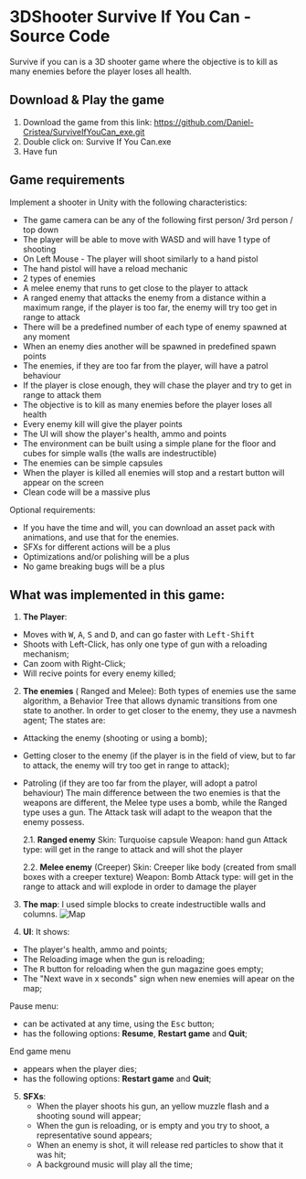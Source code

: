 # 3DShooter Survive If You Can - Source Code

Survive if you can is a 3D shooter game where the objective is to kill as many enemies before the player loses all health.

## Download & Play the game

1. Download the game from this link: https://github.com/Daniel-Cristea/SurviveIfYouCan_exe.git
2. Double click on: Survive If You Can.exe
3. Have fun

## Game requirements

Implement a shooter in Unity with the following characteristics:

- The game camera can be any of the following first person/ 3rd person / top down
- The player will be able to move with WASD and will have 1 type of shooting
- On Left Mouse - The player will shoot similarly to a hand pistol
- The hand pistol will have a reload mechanic
- 2 types of enemies
- A melee enemy that runs to get close to the player to attack
- A ranged enemy that attacks the enemy from a distance within a maximum range, if the player is too far, the enemy will try too get in range to attack
- There will be a predefined number of each type of enemy spawned at any moment
- When an enemy dies another will be spawned in predefined spawn points
- The enemies, if they are too far from the player, will have a patrol behaviour
- If the player is close enough, they will chase the player and try to get in range to attack them
- The objective is to kill as many enemies before the player loses all health
- Every enemy kill will give the player points
- The UI will show the player's health, ammo and points
- The environment can be built using a simple plane for the floor and cubes for simple walls (the walls are indestructible)
- The enemies can be simple capsules
- When the player is killed all enemies will stop and a restart button will appear on the screen
- Clean code will be a massive plus

Optional requirements:

- If you have the time and will, you can download an asset pack with animations, and use that for the enemies.
- SFXs for different actions will be a plus
- Optimizations and/or polishing will be a plus
- No game breaking bugs will be a plus

## What was implemented in this game:
1. **The Player**:
- Moves with  <kbd>W</kbd>, <kbd>A</kbd>, <kbd>S</kbd> and <kbd>D</kbd>, and can go faster with <kbd>Left-Shift</kbd>
- Shoots with Left-Click, has only one type of gun with a reloading mechanism;
- Can zoom with Right-Click;
- Will recive points for every enemy killed; 

2. **The enemies** ( Ranged and Melee):
   Both types of enemies use the same algorithm, a Behavior Tree that allows dynamic transitions from one state to another.
   In order to get closer to the enemy, they use a navmesh agent;
  The states are:
- Attacking the enemy (shooting or using a bomb);
- Getting closer to the enemy (if the player is in the field of view, but to far to attack, the enemy will try too get in range to attack);
- Patroling (if they are too far from the player, will adopt a patrol behaviour)
  The main difference between the two enemies is that the weapons are different, the Melee type uses a bomb, while the Ranged type uses a gun. 
  The Attack task will adapt to the weapon that the enemy possess.
  
  2.1. **Ranged enemy**
  Skin: Turquoise capsule
  Weapon: hand gun
  Attack type: will get in the range to attack and will shot the player

  2.2. **Melee enemy** (Creeper)
  Skin: Creeper like body (created from small boxes with a creeper texture)
  Weapon: Bomb
  Attack type: will get in the range to attack and will explode in order to damage the player

3. **The map**:
   I used simple blocks to create indestructible walls and columns.
   ![Map](https://github.com/Daniel-Cristea/3DShooter_Survive_If_You_Can/assets/58855492/c6477b4e-c89d-4ed9-9b8e-6f43c1abee21)

4. **UI**:
   It shows:
  - The player's health, ammo and points;
  - The Reloading image when the gun is reloading;
  - The <kbd>R</kbd> button for reloading when the gun magazine goes empty;
  - The "Next wave in x seconds" sign when new enemies will apear on the map;

  Pause menu: 
  - can be activated at any time, using the <kbd>Esc</kbd> button;
  - has the following options: **Resume**, **Restart game** and **Quit**;

  End game menu
  - appears when the player dies;
  - has the following options: **Restart game** and **Quit**;

5. **SFXs**:
   - When the player shoots his gun, an yellow muzzle flash and a shooting sound will appear;
   - When the gun is reloading, or is empty and you try to shoot, a representative sound appears; 
   - When an enemy is shot, it will release red particles to show that it was hit;
   - A background music will play all the time;
